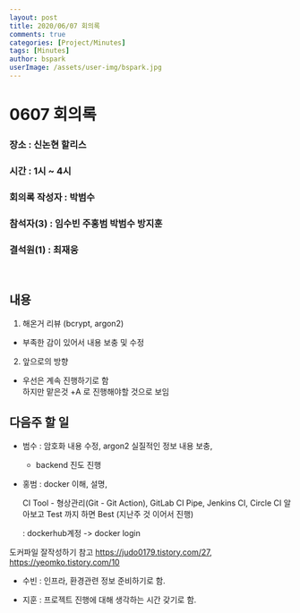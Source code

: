 ```yaml
---
layout: post
title: 2020/06/07 회의록
comments: true
categories: [Project/Minutes]
tags: [Minutes]
author: bspark
userImage: /assets/user-img/bspark.jpg
---
```



# 0607 회의록

### 장소 : 신논현 할리스

### 시간 : 1시 ~ 4시

### 회의록 작성자 : 박범수

### 참석자(3) : 임수빈 주홍범 박범수 방지훈

### 결석원(1) : 최재웅 


<br>

## 내용

1. 해온거 리뷰 (bcrypt, argon2)
- 부족한 감이 있어서 내용 보충 및 수정 

2. 앞으로의 방향 

- 우선은 계속 진행하기로 함 <br>
  하지만 맡은것 +A 로 진행해야할 것으로 보임
  




## 다음주 할 일

- 범수 : 암호화 내용 수정, argon2 실질적인 정보 내용 보충, 

	+ backend 진도 진행

- 홍범 : docker 이해, 설명, 

	CI Tool - 형상관리(Git - Git Action), GitLab CI Pipe, Jenkins CI, Circle CI 알아보고 Test 까지 하면 Best
	(지난주 것 이어서 진행)

	: dockerhub계정 -> docker login 

도커파일 잘작성하기 참고 https://judo0179.tistory.com/27, https://yeomko.tistory.com/10
	

- 수빈 : 인프라, 환경관련 정보 준비하기로 함.

- 지훈 : 프로젝트 진행에 대해 생각하는 시간 갖기로 함.